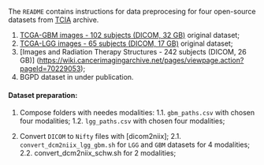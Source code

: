 The `README` contains instructions for data preprocesing for four open-source datasets from [TCIA](https://www.cancerimagingarchive.net/) archive.
1. [TCGA-GBM images - 102 subjects (DICOM, 32 GB)](https://wiki.cancerimagingarchive.net/pages/viewpage.action?pageId=41517733) original dataset;
2. [TCGA-LGG images - 65 subjects (DICOM, 17 GB)](https://wiki.cancerimagingarchive.net/pages/viewpage.action?pageId=41517733) original dataset;
3. [Images and Radiation Therapy Structures - 242 subjects (DICOM, 26 GB)] (https://wiki.cancerimagingarchive.net/pages/viewpage.action?pageId=70229053);
4. BGPD dataset in under publication.

#### Dataset preparation:
1. Compose folders with needes modalities:
1.1. `gbm_paths.csv` with chosen four modalities;
1.2. `lgg_paths.csv` with chosen four modalities;

2. Convert `DICOM` to `Nifty` files with [dicom2niix];
2.1. `convert_dcm2niix_lgg_gbm.sh` for `LGG` and `GBM` datasets for 4 modalities;
2.2. convert_dcm2niix_schw.sh for 2 modalities;
 

